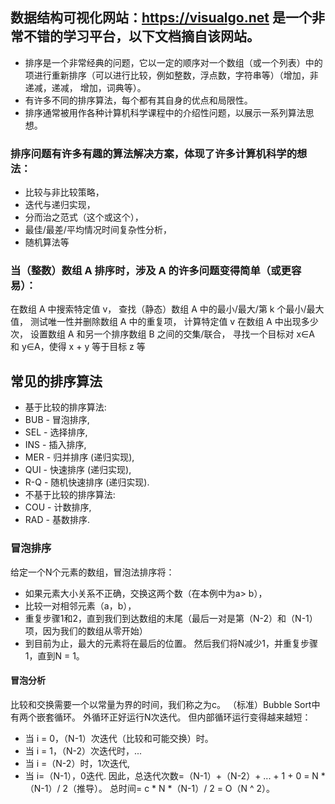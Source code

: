 ## 数据结构可视化网站：https://visualgo.net 是一个非常不错的学习平台，以下文档摘自该网站。
- 排序是一个非常经典的问题，它以一定的顺序对一个数组（或一个列表）中的项进行重新排序（可以进行比较，例如整数，浮点数，字符串等）（增加，非递减，递减， 增加，词典等）。
- 有许多不同的排序算法，每个都有其自身的优点和局限性。
- 排序通常被用作各种计算机科学课程中的介绍性问题，以展示一系列算法思想。

### 排序问题有许多有趣的算法解决方案，体现了许多计算机科学的想法：
- 比较与非比较策略，
- 迭代与递归实现，
- 分而治之范式（这个或这个），
- 最佳/最差/平均情况时间复杂性分析，
- 随机算法等

### 当（整数）数组 A 排序时，涉及 A 的许多问题变得简单（或更容易）：
在数组 A 中搜索特定值 v，
查找（静态）数组 A 中的最小/最大/第 k 个最小/最大值，
测试唯一性并删除数组 A 中的重复项，
计算特定值 v 在数组 A 中出现多少次，
设置数组 A 和另一个排序数组 B 之间的交集/联合，
寻找一个目标对 x∈A 和 y∈A，使得 x + y 等于目标 z 等

## 常见的排序算法
- 基于比较的排序算法:
- BUB - 冒泡排序,
- SEL - 选择排序,
- INS - 插入排序,
- MER - 归并排序 (递归实现),
- QUI - 快速排序 (递归实现),
- R-Q - 随机快速排序 (递归实现).
- 不基于比较的排序算法:
- COU - 计数排序,
- RAD - 基数排序.

### 冒泡排序
给定一个N个元素的数组，冒泡法排序将：
- 如果元素大小关系不正确，交换这两个数（在本例中为a> b），
- 比较一对相邻元素（a，b），
- 重复步骤1和2，直到我们到达数组的末尾（最后一对是第（N-2）和（N-1）项，因为我们的数组从零开始）
- 到目前为止，最大的元素将在最后的位置。 然后我们将N减少1，并重复步骤1，直到N = 1。

#### 冒泡分析
比较和交换需要一个以常量为界的时间，我们称之为c。
（标准）Bubble Sort中有两个嵌套循环。
外循环正好运行N次迭代。 但内部循环运行变得越来越短：
- 当 i = 0，（N-1）次迭代（比较和可能交换）时。
- 当 i = 1，（N-2）次迭代时，...
- 当 i =（N-2）时，1次迭代,
- 当 i=（N-1），0迭代.
因此，总迭代次数=（N-1）+（N-2）+ ... + 1 + 0 = N *（N-1）/ 2（推导）。
总时间= c * N *（N-1）/ 2 = O（N ^ 2）。
